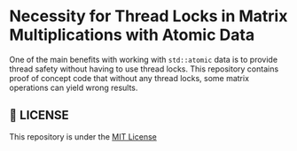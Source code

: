 <h1>
Necessity for Thread Locks in Matrix Multiplications with Atomic Data
</h1>

One of the main benefits with working with ```std::atomic``` data is to provide thread safety without having to use thread locks. This repository contains proof of concept code that without any thread locks, some matrix operations can yield wrong results.

## 📜 LICENSE
This repository is under the [MIT License](./LICENSE)